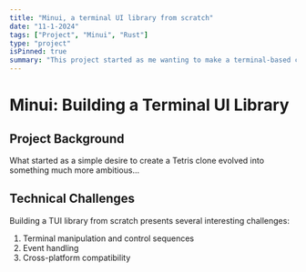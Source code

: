 ```yaml
---
title: "Minui, a terminal UI library from scratch"
date: "11-1-2024"
tags: ["Project", "Minui", "Rust"]
type: "project"
isPinned: true
summary: "This project started as me wanting to make a terminal-based clone of Tetris, but no TUI library I could find quite fit my requirements. As such, I decided to try making my own (not because it's easy, but because I thought it would be easy). I'm doing this project primarily in Rust so it doubles as a learning exercise."
---
```


# Minui: Building a Terminal UI Library

## Project Background

What started as a simple desire to create a Tetris clone evolved into something much more ambitious...

## Technical Challenges

Building a TUI library from scratch presents several interesting challenges:
1. Terminal manipulation and control sequences
2. Event handling
3. Cross-platform compatibility
